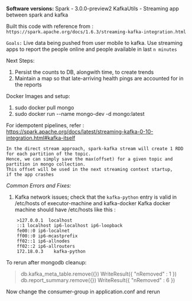 **Software versions:**
Spark - 3.0.0-preview2
KafkaUtils - Streaming app between spark and kafka

Built this code with reference from : `https://spark.apache.org/docs/1.6.3/streaming-kafka-integration.html`

`Goals:`
Live data being pushed from user mobile to kafka.
Use streaming apps to report the people online and people available in last `n minutes`

Next Steps:
1. Persist the counts to DB, alongwith time, to create trends
2. Maintain a map so that late-arriving health pings are accounted for in the reports

Docker Images and setup:
1. sudo docker pull mongo
2. sudo docker run --name mongo-dev -d mongo:latest

For idempotent pipelines, refer : https://spark.apache.org/docs/latest/streaming-kafka-0-10-integration.html#kafka-itself

    In the direct stream approach, spark-kafka stream will create 1 RDD
    for each partition of the topic.
    Hence, we can simply save the max(offset) for a given topic and 
    partition in mongo collection.
    This offset will be used in the next streaming context startup, 
    if the app crashes
   
*Common Errors and Fixes:*
1. Kafka network issues; check that the `kafka-python` entry is valid in /etc/hosts of executor-machine and kafka-docker
Kafka docker machine should have /etc/hosts like this :
```
    >127.0.0.1	localhost
    ::1	localhost ip6-localhost ip6-loopback
    fe00::0	ip6-localnet
    ff00::0	ip6-mcastprefix
    ff02::1	ip6-allnodes
    ff02::2	ip6-allrouters
    172.18.0.3    kafka-python
```

To rerun after mongodb cleanup:
 > db.kafka_meta_table.remove({})
   WriteResult({ "nRemoved" : 1 })
   > db.report_summary.remove({})
   WriteResult({ "nRemoved" : 6 })    

Now change the consumer-group in application.conf and rerun